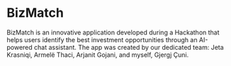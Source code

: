 # BizMatch
BizMatch is an innovative application developed during a Hackathon that helps users identify the best investment opportunities through an AI-powered chat assistant. The app was created by our dedicated team: Jeta Krasniqi, Armelë Thaci, Arjanit Gojani, and myself, Gjergj Çuni.

